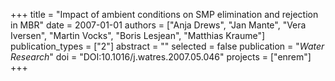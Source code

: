 +++
title = "Impact of ambient conditions on SMP elimination and rejection in MBR"
date = 2007-01-01
authors = ["Anja Drews", "Jan Mante", "Vera Iversen", "Martin Vocks", "Boris Lesjean", "Matthias Kraume"]
publication_types = ["2"]
abstract = ""
selected = false
publication = "*Water Research*"
doi = "DOI:10.1016/j.watres.2007.05.046"
projects = ["enrem"]
+++

